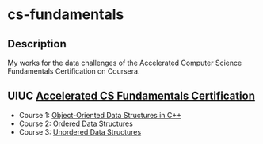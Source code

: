 # cs-fundamentals

## Description

My works for the data challenges of the Accelerated Computer Science Fundamentals Certification on Coursera.

## UIUC [Accelerated CS Fundamentals Certification](https://www.coursera.org/specializations/cs-fundamentals)

- Course 1: [Object-Oriented Data Structures in C++](https://www.coursera.org/learn/cs-fundamentals-1)
- Course 2: [Ordered Data Structures](https://www.coursera.org/learn/cs-fundamentals-2)
- Course 3: [Unordered Data Structures](https://www.coursera.org/learn/cs-fundamentals-3)
